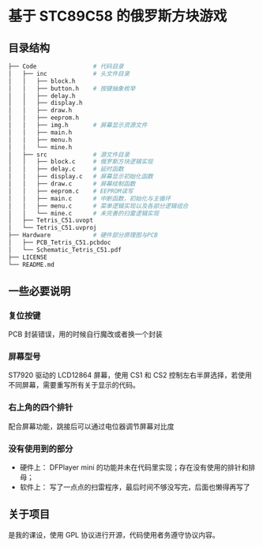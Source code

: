# 基于 STC89C58 的俄罗斯方块游戏

## 目录结构

```Bash
├── Code                # 代码目录
│   ├── inc             # 头文件目录
│   │   ├── block.h
│   │   ├── button.h    # 按键抽象枚举
│   │   ├── delay.h
│   │   ├── display.h
│   │   ├── draw.h
│   │   ├── eeprom.h
│   │   ├── img.h       # 屏幕显示资源文件
│   │   ├── main.h
│   │   ├── menu.h
│   │   └── mine.h
│   ├── src             # 源文件目录
│   │   ├── block.c     # 俄罗斯方块逻辑实现
│   │   ├── delay.c     # 延时函数
│   │   ├── display.c   # 屏幕显示初始化函数
│   │   ├── draw.c      # 屏幕绘制函数
│   │   ├── eeprom.c    # EEPROM读写
│   │   ├── main.c      # 中断函数，初始化与主循环
│   │   ├── menu.c      # 菜单逻辑实现以及各部分逻辑组合
│   │   └── mine.c      # 未完善的扫雷逻辑实现
│   ├── Tetris_C51.uvopt
│   └── Tetris_C51.uvproj
├── Hardware            # 硬件部分原理图与PCB
│   ├── PCB_Tetris_C51.pcbdoc
│   └── Schematic_Tetris_C51.pdf
├── LICENSE
└── README.md
```

## 一些必要说明

### 复位按键

PCB 封装错误，用的时候自行魔改或者换一个封装

### 屏幕型号

ST7920 驱动的 LCD12864 屏幕，使用 CS1 和 CS2 控制左右半屏选择，若使用不同屏幕，需要重写所有关于显示的代码。

### 右上角的四个排针

配合屏幕功能，跳接后可以通过电位器调节屏幕对比度

### 没有使用到的部分

- 硬件上： DFPlayer mini 的功能并未在代码里实现；存在没有使用的排针和排母；
- 软件上： 写了一点点的扫雷程序，最后时间不够没写完，后面也懒得再写了

## 关于项目

是我的课设，使用 GPL 协议进行开源，代码使用者务遵守协议内容。
